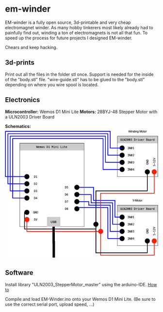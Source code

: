 # em-winder

EM-winder is a fully open source, 3d-printable and very cheap electromagnet winder. 
As many hobby tinkerers most likely already had to painfully find out, winding a ton of electromagnets is not all that fun.
To speed up the process for future projects I designed EM-winder.

Chears and keep hacking.

## 3d-prints

Print out all the files in the folder stl once.
Support is needed for the inside of the "body.stl" file. 
"wire-guide.stl" has to be glued to the "body.stl" depending on where you wire spool is located.

## Electronics

**Microcontroller:** Wemos D1 Mini Lite
**Motors:** 28BYJ-48 Stepper Motor with a ULN2003 Driver Board

**Schematics:**
![How to connect the electronics](resources/em-winder-schematics.png)


## Software

Install library "ULN2003_StepperMotor_master" using the arduino-IDE. [How to](https://www.arduino.cc/en/guide/libraries#toc4)

Compile and load EM-Winder.ino onto your Wemos D1 Mini Lite. (Be sure to use the correct serial port, upload speed, ...)

